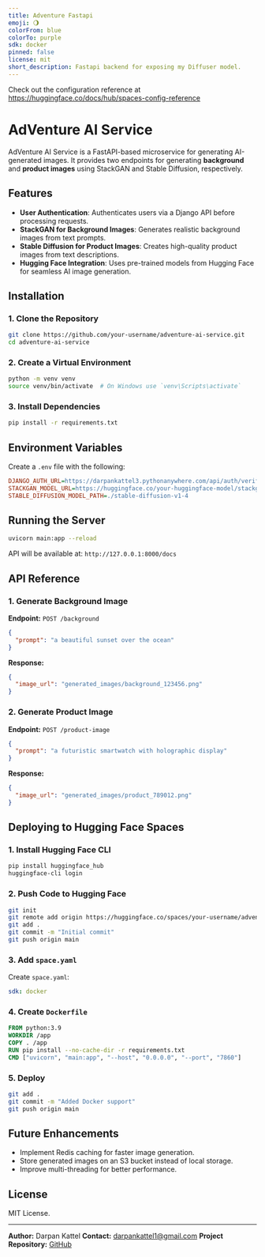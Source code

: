 ```yaml
---
title: Adventure Fastapi
emoji: 🌖
colorFrom: blue
colorTo: purple
sdk: docker
pinned: false
license: mit
short_description: Fastapi backend for exposing my Diffuser model.
---
```


Check out the configuration reference at https://huggingface.co/docs/hub/spaces-config-reference

# AdVenture AI Service

AdVenture AI Service is a FastAPI-based microservice for generating AI-generated images. It provides two endpoints for generating **background** and **product images** using StackGAN and Stable Diffusion, respectively.

## Features
- **User Authentication**: Authenticates users via a Django API before processing requests.
- **StackGAN for Background Images**: Generates realistic background images from text prompts.
- **Stable Diffusion for Product Images**: Creates high-quality product images from text descriptions.
- **Hugging Face Integration**: Uses pre-trained models from Hugging Face for seamless AI image generation.

## Installation
### 1. Clone the Repository
```bash
git clone https://github.com/your-username/adventure-ai-service.git
cd adventure-ai-service
```
### 2. Create a Virtual Environment
```bash
python -m venv venv
source venv/bin/activate  # On Windows use `venv\Scripts\activate`
```
### 3. Install Dependencies
```bash
pip install -r requirements.txt
```

## Environment Variables
Create a `.env` file with the following:
```ini
DJANGO_AUTH_URL=https://darpankattel3.pythonanywhere.com/api/auth/verify/
STACKGAN_MODEL_URL=https://huggingface.co/your-huggingface-model/stackgan
STABLE_DIFFUSION_MODEL_PATH=./stable-diffusion-v1-4
```

## Running the Server
```bash
uvicorn main:app --reload
```

API will be available at: `http://127.0.0.1:8000/docs`

## API Reference
### 1. Generate Background Image
**Endpoint:** `POST /background`
```json
{
  "prompt": "a beautiful sunset over the ocean"
}
```
**Response:**
```json
{
  "image_url": "generated_images/background_123456.png"
}
```

### 2. Generate Product Image
**Endpoint:** `POST /product-image`
```json
{
  "prompt": "a futuristic smartwatch with holographic display"
}
```
**Response:**
```json
{
  "image_url": "generated_images/product_789012.png"
}
```

## Deploying to Hugging Face Spaces
### 1. Install Hugging Face CLI
```bash
pip install huggingface_hub
huggingface-cli login
```
### 2. Push Code to Hugging Face
```bash
git init
git remote add origin https://huggingface.co/spaces/your-username/adventure-ai
git add .
git commit -m "Initial commit"
git push origin main
```
### 3. Add `space.yaml`
Create `space.yaml`:
```yaml
sdk: docker
```
### 4. Create `Dockerfile`
```dockerfile
FROM python:3.9
WORKDIR /app
COPY . /app
RUN pip install --no-cache-dir -r requirements.txt
CMD ["uvicorn", "main:app", "--host", "0.0.0.0", "--port", "7860"]
```
### 5. Deploy
```bash
git add .
git commit -m "Added Docker support"
git push origin main
```

## Future Enhancements
- Implement Redis caching for faster image generation.
- Store generated images on an S3 bucket instead of local storage.
- Improve multi-threading for better performance.

## License
MIT License.

---
**Author:** Darpan Kattel
**Contact:** darpankattel1@gmail.com
**Project Repository:** [GitHub](https://github.com/darpankattel/adventure-ai-service)